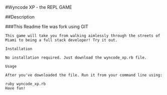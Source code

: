 #Wyncode XP - the REPL GAME

##Description

###This Readme file was fork using GIT
```
This game will take you from walking aimlessly through the streets of Miami to being a full stack developer! Try it out.

Installation

No installation required. Just download the wyncode_xp.rb file.

Usage

After you've downloaded the file. Run it from your command line using:

ruby wyncode_xp.rb
Have fun!
```
